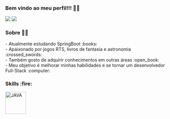 ### Bem vindo ao meu perfil!!! :raising_hand_man:

<a href="https://www.linkedin.com/in/brendoviegas"><img src="https://img.shields.io/badge/-Brendo%20Viegas-0077B5?style=flat-square&logo=Linkedin&logoColor=white"/></a>
<a href="mailto:brendoviegash@gmail.com"><img src="https://img.shields.io/badge/-brendoviegash@gmail.com-D14836?style=flat-square&logo=Gmail&logoColor=white"/></a></div>

 ### Sobre  :man_technologist:
 
<p> - Atualmente estudando SpringBoot :books: <br>
    - Apaixonado por jogos RTS, livros de fantasia e astronomia :crossed_swords: <br>
    - Também gosto de adquirir conhecimentos em outras áreas :open_book: <br>
    - Meu objetivo é melhorar minhas habilidades e se tornar um desenvolvedor Full-Stack :computer: <br> </p>

<div style="display: inline_block">
<h3> Skills :fire: </h3>
<img align="center" alt="JAVA" height="70" width="65" style="max-width:100%" src="https://cdn.jsdelivr.net/gh/devicons/devicon/icons/java/java-original-wordmark.svg"/>
